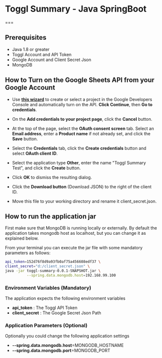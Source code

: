# Toggl Summary - Java SpringBoot
===

## Prerequisites 

- Java 1.8 or greater
- Toggl Account and API Token
- Google Account and Client Secret Json
- MongoDB

## How to Turn on the Google Sheets API from your Google Account
   
- Use **[this wizard](https://console.developers.google.com/start/api?id=sheets.googleapis.com)** to create or select a project in the Google Developers Console and automatically turn on the API. **Click Continue**, then **Go to credentials**.

- On the **Add credentials to your project page**, click the **Cancel** button.
 
- At the top of the page, select the **OAuth consent screen** tab. Select an **Email address**, enter a **Product name** if not already set, and click the **Save** button.

- Select the **Credentials** tab, click the **Create credentials** button and select **OAuth client ID**.

- Select the application type **Other**, enter the name "Toggl Summary Test", and click the **Create** button.

- Click **OK** to dismiss the resulting dialog.

- Click the **Download button** (Download JSON) to the right of the client ID.

- Move this file to your working directory and rename it client_secret.json.

## How to run the application jar

First make sure that MongoDB is running locally or externally. By default the application takes mongodb host as localhost, but you can change it as explained below.

From your terminal you can execute the jar file with some mandatory parameters as follows:

```sh
api_token=152d76f8d9a93fb0af75a456608edf37 \
client_secret="d:/client_secret.json" \
java -jar toggl-summary-0.0.1-SNAPSHOT.jar \
          --spring.data.mongodb.host=192.168.99.100
```

### Environment Variables (Mandatory)

The application expects the following environment variables

- **api_token** : The Toggl API Token
- **client_secret** : The Google Secret Json Path

### Application Parameters (Optional)

Optionally you could change the following application settings

- **--spring.data.mongodb.host**=MONGODB_HOSTNAME
- **--spring.data.mongodb.port**=MONGODB_PORT

